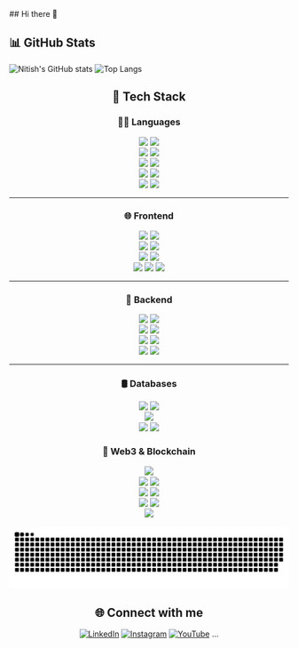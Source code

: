 <div align=""center"> ## Hi there 👋


## 📊 GitHub Stats

![Nitish's GitHub stats](https://github-readme-stats.vercel.app/api?username=anskp&show_icons=true&theme=radical)
![Top Langs](https://github-readme-stats.vercel.app/api/top-langs/?username=anskp&layout=compact&theme=radical)

<div>

<h2 align="center">🚀 Tech Stack</h2>

<!-- Languages Section -->
<div align="center">
  <h3>👨‍💻 Languages</h3>

  <!-- Level 1 -->
  <div>
    <img src="https://img.shields.io/badge/C-00599C?style=for-the-badge&logo=c&logoColor=white" />
    <img src="https://img.shields.io/badge/C++-00599C?style=for-the-badge&logo=c%2B%2B&logoColor=white" />
  </div>

  <!-- Level 2 -->
  <div>
    <img src="https://img.shields.io/badge/Python-3776AB?style=for-the-badge&logo=python&logoColor=white" />
    <img src="https://img.shields.io/badge/Java-007396?style=for-the-badge&logo=java&logoColor=white" />
  </div>

  <!-- Level 3 -->
  <div>
    <img src="https://img.shields.io/badge/JavaScript-F7DF1E?style=for-the-badge&logo=javascript&logoColor=black" />
    <img src="https://img.shields.io/badge/TypeScript-3178C6?style=for-the-badge&logo=typescript&logoColor=white" />
  </div>

  <!-- Level 4 -->
  <div>
    <img src="https://img.shields.io/badge/Solidity-363636?style=for-the-badge&logo=solidity&logoColor=white" />
    <img src="https://img.shields.io/badge/Rust-000000?style=for-the-badge&logo=rust&logoColor=white" />
  </div>

  <!-- Level 5 -->
  <div>
    <img src="https://img.shields.io/badge/Bash-4EAA25?style=for-the-badge&logo=gnubash&logoColor=white" />
    <img src="https://img.shields.io/badge/SQL-4479A1?style=for-the-badge&logo=mysql&logoColor=white" />
  </div>
</div>


<hr>


<!-- Frontend Section -->
<div align="center">
  <h3>🌐 Frontend</h3>

  <!-- Level 1 -->
  <div>
    <img src="https://img.shields.io/badge/HTML5-E34F26?style=for-the-badge&logo=html5&logoColor=white" />
    <img src="https://img.shields.io/badge/CSS3-1572B6?style=for-the-badge&logo=css3&logoColor=white" />
  </div>

  <!-- Level 2 -->
  <div>
    <img src="https://img.shields.io/badge/Tailwind_CSS-06B6D4?style=for-the-badge&logo=tailwind-css&logoColor=white" />
    <img src="https://img.shields.io/badge/Shadcn/UI-111827?style=for-the-badge&logoColor=white" />
  </div>

  <!-- Level 3 -->
  <div>
    <img src="https://img.shields.io/badge/React-20232A?style=for-the-badge&logo=react&logoColor=61DAFB" />
    <img src="https://img.shields.io/badge/Next.js-000000?style=for-the-badge&logo=nextdotjs&logoColor=white" />
  </div>

  <!-- Level 4 -->
  <div>
    <img src="https://img.shields.io/badge/Three.js-000000?style=for-the-badge&logo=three.js&logoColor=white" />
    <img src="https://img.shields.io/badge/Framer_Motion-0055FF?style=for-the-badge&logo=framer&logoColor=white" />
    <img src="https://img.shields.io/badge/Spline-4A90E2?style=for-the-badge&logoColor=white" />
  </div>
</div>

<hr>

<!-- Backend Section -->
<div align="center">
  <h3>🧠 Backend</h3>

  <!-- Level 1 -->
  <div>
    <img src="https://img.shields.io/badge/Node.js-339933?style=for-the-badge&logo=node.js&logoColor=white" />
    <img src="https://img.shields.io/badge/Express.js-000000?style=for-the-badge&logo=express&logoColor=white" />
  </div>

  <!-- Level 2 -->
  <div>
    <img src="https://img.shields.io/badge/Prisma-2D3748?style=for-the-badge&logo=prisma&logoColor=white" />
    <img src="https://img.shields.io/badge/Python-3776AB?style=for-the-badge&logo=python&logoColor=white" />
  </div>

  <!-- Level 3 -->
  <div>
    <img src="https://img.shields.io/badge/Django-092D3F?style=for-the-badge&logo=django&logoColor=white" />
    <img src="https://img.shields.io/badge/Flask-000000?style=for-the-badge&logo=flask&logoColor=white" />
  </div>

  <!-- Level 4 -->
  <div>
    <img src="https://img.shields.io/badge/Firebase-FFCB2F?style=for-the-badge&logo=firebase&logoColor=black" />
    <img src="https://img.shields.io/badge/AWS-232F3E?style=for-the-badge&logo=amazonaws&logoColor=white" />
  </div>

  <hr>

  <!-- Databases Section -->
<div align="center">
  <h3>🛢️ Databases</h3>

  <!-- Level 1 -->
  <div>
    <img src="https://img.shields.io/badge/MySQL-4479A1?style=for-the-badge&logo=mysql&logoColor=white" />
    <img src="https://img.shields.io/badge/PostgreSQL-336791?style=for-the-badge&logo=postgresql&logoColor=white" />
  </div>

  <!-- Level 2 -->
  <div>
    <img src="https://img.shields.io/badge/Prisma-2D3748?style=for-the-badge&logo=prisma&logoColor=white" />
  </div>

  <!-- Level 3 -->
  <div>
    <img src="https://img.shields.io/badge/Redis-DC382D?style=for-the-badge&logo=redis&logoColor=white" />
    <img src="https://img.shields.io/badge/MongoDB-47A248?style=for-the-badge&logo=mongodb&logoColor=white" />
  </div>
</div>

<!-- Web3 & Blockchain Section -->
<div align="center">
  <h3>🔗 Web3 & Blockchain</h3>

  <!-- Level 1 -->
  <div>
    <img src="https://img.shields.io/badge/Fireblocks-000000?style=for-the-badge" />
  </div>

  <!-- Level 2 -->
  <div>
    <img src="https://img.shields.io/badge/Wormhole-00FFFF?style=for-the-badge" />
    <img src="https://img.shields.io/badge/Crossmint-1D4ED8?style=for-the-badge" />
  </div>

  <!-- Level 3 -->
  <div>
    <img src="https://img.shields.io/badge/IPFS-65C2CB?style=for-the-badge&logo=ipfs&logoColor=white" />
    <img src="https://img.shields.io/badge/Pinata-FFD700?style=for-the-badge&logo=pinata&logoColor=black" />
  </div>

  <!-- Level 4 -->
  <div>
    <img src="https://img.shields.io/badge/Polygon-8247E5?style=for-the-badge&logo=polygon&logoColor=white" />
    <img src="https://img.shields.io/badge/Solana-9945FF?style=for-the-badge&logo=solana&logoColor=white" />
  </div>

  <!-- Level 5 -->
  <div>
    <img src="https://img.shields.io/badge/Thirdweb-000000?style=for-the-badge&logo=thirdweb&logoColor=white" />
  </div>

  </div>


![snake gif](https://github.com/anskp/anskp/blob/output/github-snake-dark.svg)


## 🌐 Connect with me

[![LinkedIn](https://img.shields.io/badge/LinkedIn-%230077B5.svg?style=flat&logo=linkedin&logoColor=white)](https://linkedin.com/in/YOUR_LINK)
[![Instagram](https://img.shields.io/badge/Instagram-E4405F?style=flat&logo=instagram&logoColor=white)](https://instagram.com/YOUR_LINK)
[![YouTube](https://img.shields.io/badge/YouTube-FF0000?style=flat&logo=youtube&logoColor=white)](https://youtube.com/YOUR_LINK)
...

